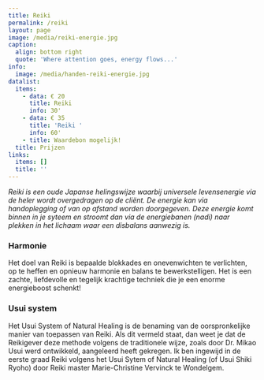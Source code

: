 ```yaml
---
title: Reiki
permalink: /reiki
layout: page
image: /media/reiki-energie.jpg
caption:
  align: bottom right
  quote: 'Where attention goes, energy flows...'
info:
  image: /media/handen-reiki-energie.jpg
datalist:
  items:
    - data: € 20
      title: Reiki
      info: 30'
    - data: € 35
      title: 'Reiki '
      info: 60'
    - title: Waardebon mogelijk!
  title: Prijzen
links:
  items: []
  title: ''
---
```


_Reiki is een oude Japanse helingswijze waarbij universele levensenergie via de heler wordt overgedragen op de cliënt. De energie kan via handoplegging of van op afstand worden doorgegeven. Deze energie komt binnen in je syteem en stroomt dan via de energiebanen (nadi) naar plekken in het lichaam waar een disbalans aanwezig is._



### Harmonie

Het doel van Reiki is bepaalde blokkades en onevenwichten te verlichten, op te heffen en opnieuw harmonie en balans te bewerkstelligen.  Het is een zachte, liefdevolle en tegelijk krachtige techniek die je een enorme energieboost schenkt!



### Usui system

Het Usui System of Natural Healing is de benaming van de oorspronkelijke manier van toepassen van Reiki. Als dit vermeld staat, dan weet je dat de Reikigever deze methode volgens de traditionele wijze, zoals door Dr. Mikao Usui werd ontwikkeld, aangeleerd heeft gekregen.  Ik ben ingewijd in de eerste graad Reiki volgens het Usui Sytem of Natural Healing (of Usui Shiki Ryoho) door Reiki master Marie-Christine Vervinck te Wondelgem.
